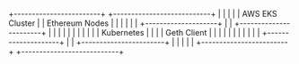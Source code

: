 +------------------------+ +---------------------------+
| | | |
| AWS EKS Cluster | | Ethereum Nodes |
| | | |
| +--------------------+ | | +-----------------------+ |
| | | | | | | |
| | Kubernetes | | | | Geth Client | |
| | | | | | | |
| +--------------------+ | | +-----------------------+ |
| | | |
+------------------------+ +---------------------------+
